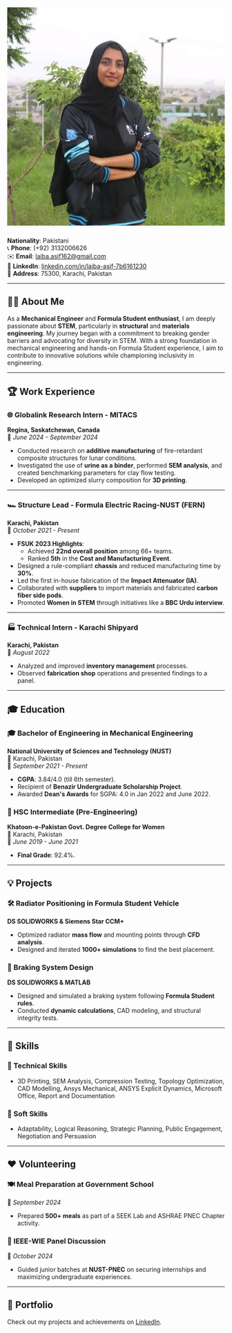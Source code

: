 # ![Laiba Asif](Laiba.jpg)  
**Nationality**: Pakistani  
📞 **Phone**: (+92) 3132006626  
✉️ **Email**: [laiba.asif162@gmail.com](mailto:laiba.asif162@gmail.com)  
💼 **LinkedIn**: [linkedin.com/in/laiba-asif-7b6161230](https://www.linkedin.com/in/laiba-asif-7b6161230/)  
📍 **Address**: 75300, Karachi, Pakistan  

---

## 👩‍💻 About Me  
As a **Mechanical Engineer** and **Formula Student enthusiast**, I am deeply passionate about **STEM**, particularly in **structural** and **materials engineering**. My journey began with a commitment to breaking gender barriers and advocating for diversity in STEM. With a strong foundation in mechanical engineering and hands-on Formula Student experience, I aim to contribute to innovative solutions while championing inclusivity in engineering.  

---

## 🏆 Work Experience  

### 🌐 Globalink Research Intern - **MITACS**  
**Regina, Saskatchewan, Canada**  
📅 *June 2024 - September 2024*  
- Conducted research on **additive manufacturing** of fire-retardant composite structures for lunar conditions.  
- Investigated the use of **urine as a binder**, performed **SEM analysis**, and created benchmarking parameters for clay flow testing.  
- Developed an optimized slurry composition for **3D printing**.  

---

### 🏎️ Structure Lead - **Formula Electric Racing-NUST (FERN)**  
**Karachi, Pakistan**  
📅 *October 2021 - Present*  
- **FSUK 2023 Highlights**:  
  - Achieved **22nd overall position** among 66+ teams.  
  - Ranked **5th** in the **Cost and Manufacturing Event**.  
- Designed a rule-compliant **chassis** and reduced manufacturing time by **30%**.  
- Led the first in-house fabrication of the **Impact Attenuator (IA)**.  
- Collaborated with **suppliers** to import materials and fabricated **carbon fiber side pods**.  
- Promoted **Women in STEM** through initiatives like a **BBC Urdu interview**.  

---

### 🏭 Technical Intern - **Karachi Shipyard**  
**Karachi, Pakistan**  
📅 *August 2022*  
- Analyzed and improved **inventory management** processes.  
- Observed **fabrication shop** operations and presented findings to a panel.  

---

## 🎓 Education  

### 🎓 Bachelor of Engineering in Mechanical Engineering  
**National University of Sciences and Technology (NUST)**  
📍 Karachi, Pakistan  
📅 *September 2021 - Present*  
- **CGPA**: 3.84/4.0 (till 6th semester).  
- Recipient of **Benazir Undergraduate Scholarship Project**.  
- Awarded **Dean's Awards** for SGPA: 4.0 in Jan 2022 and June 2022.  

### 🏫 HSC Intermediate (Pre-Engineering)  
**Khatoon-e-Pakistan Govt. Degree College for Women**  
📍 Karachi, Pakistan  
📅 *June 2019 - June 2021*  
- **Final Grade**: 92.4%.  

---

## 💡 Projects  

### 🛠️ Radiator Positioning in Formula Student Vehicle  
**DS SOLIDWORKS & Siemens Star CCM+**  
- Optimized radiator **mass flow** and mounting points through **CFD analysis**.  
- Designed and iterated **1000+ simulations** to find the best placement.  

### 🚗 Braking System Design  
**DS SOLIDWORKS & MATLAB**  
- Designed and simulated a braking system following **Formula Student rules**.  
- Conducted **dynamic calculations**, CAD modeling, and structural integrity tests.  

---

## 💼 Skills  

### 🔧 Technical Skills  
- 3D Printing, SEM Analysis, Compression Testing, Topology Optimization, CAD Modelling, Ansys Mechanical, ANSYS Explicit Dynamics, Microsoft Office, Report and Documentation  

### 🤝 Soft Skills  
- Adaptability, Logical Reasoning, Strategic Planning, Public Engagement, Negotiation and Persuasion

---

## ❤️ Volunteering  

### 🍽️ Meal Preparation at Government School  
📅 *September 2024*  
- Prepared **500+ meals** as part of a SEEK Lab and ASHRAE PNEC Chapter activity.  

### 💬 IEEE-WIE Panel Discussion  
📅 *October 2024*  
- Guided junior batches at **NUST-PNEC** on securing internships and maximizing undergraduate experiences.  

---

## 🌟 Portfolio  
Check out my projects and achievements on [LinkedIn](https://www.linkedin.com/in/laiba-asif-7b6161230/).  
